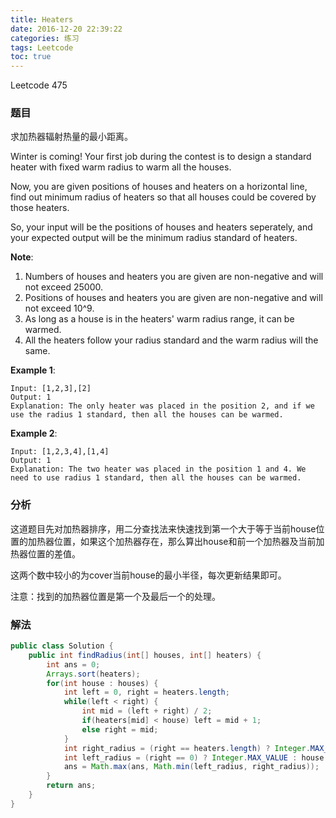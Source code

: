 ```yaml
---
title: Heaters
date: 2016-12-20 22:39:22
categories: 练习
tags: Leetcode
toc: true
---
```


Leetcode 475

### 题目

求加热器辐射热量的最小距离。

Winter is coming! Your first job during the contest is to design a standard heater with fixed warm radius to warm all the houses.

Now, you are given positions of houses and heaters on a horizontal line, find out minimum radius of heaters so that all houses could be covered by those heaters.

So, your input will be the positions of houses and heaters seperately, and your expected output will be the minimum radius standard of heaters.

__Note__:

1. Numbers of houses and heaters you are given are non-negative and will not exceed 25000.
2. Positions of houses and heaters you are given are non-negative and will not exceed 10^9.
3. As long as a house is in the heaters' warm radius range, it can be warmed.
4. All the heaters follow your radius standard and the warm radius will the same.

__Example 1__:

```
Input: [1,2,3],[2]
Output: 1
Explanation: The only heater was placed in the position 2, and if we use the radius 1 standard, then all the houses can be warmed.
```

__Example 2__:

```
Input: [1,2,3,4],[1,4]
Output: 1
Explanation: The two heater was placed in the position 1 and 4. We need to use radius 1 standard, then all the houses can be warmed.
```

### 分析

这道题目先对加热器排序，用二分查找法来快速找到第一个大于等于当前house位置的加热器位置，如果这个加热器存在，那么算出house和前一个加热器及当前加热器位置的差值。

这两个数中较小的为cover当前house的最小半径，每次更新结果即可。

注意：找到的加热器位置是第一个及最后一个的处理。

### 解法

```java
public class Solution {
    public int findRadius(int[] houses, int[] heaters) {
        int ans = 0;
        Arrays.sort(heaters);
        for(int house : houses) {
            int left = 0, right = heaters.length;
            while(left < right) {
                int mid = (left + right) / 2;
                if(heaters[mid] < house) left = mid + 1;
                else right = mid;
            }
            int right_radius = (right == heaters.length) ? Integer.MAX_VALUE : heaters[right] - house;
            int left_radius = (right == 0) ? Integer.MAX_VALUE : house - heaters[right - 1];
            ans = Math.max(ans, Math.min(left_radius, right_radius));
        }
        return ans;
    }
}
```